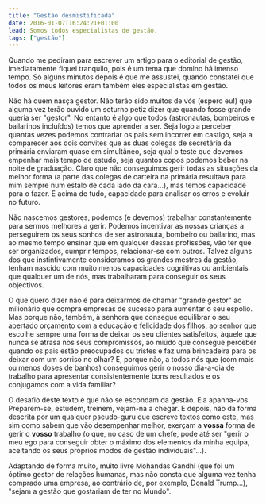 ```yaml
---
title: "Gestão desmistificada"
date: 2016-01-07T16:24:21+01:00
lead: Somos todos especialistas de gestão.
tags: ["gestão"]
---
```

Quando me pediram para escrever um artigo para o editorial de gestão, imediatamente fiquei tranquilo, pois é um tema que domino há imenso tempo. Só alguns minutos depois é que me assustei, quando constatei que todos os meus leitores eram também eles especialistas em gestão.

Não há quem nasça gestor. Não terão sido muitos de vós (espero eu!) que alguma vez terão ouvido um soturno petiz dizer que quando fosse grande queria ser "gestor". No entanto é algo que todos (astronautas, bombeiros e bailarinos incluídos) temos que aprender a ser. Seja logo a perceber quantas vezes podemos contrariar os pais sem incorrer em castigo, seja a comparecer aos dois convites que as duas colegas de secretária da primária enviaram quase em simultâneo, seja qual o teste que devemos empenhar mais tempo de estudo, seja quantos copos podemos beber na noite de graduação. Claro que não conseguimos gerir todas as situações da melhor forma (a parte das colegas de carteira na primária resultava para mim sempre num estalo de cada lado da cara...), mas temos capacidade para o fazer. E acima de tudo, capacidade para analisar os erros e evoluir no futuro.

Não nascemos gestores, podemos (e devemos) trabalhar constantemente para sermos melhores a gerir. Podemos incentivar as nossas crianças a perseguirem os seus sonhos de ser astronauta, bombeiro ou bailarino, mas ao mesmo tempo ensinar que em qualquer dessas profissões, vão ter que ser organizados, cumprir tempos, relacionar-se com outros. Talvez alguns dos que instintivamente consideramos os grandes mestres da gestão, tenham nascido com muito menos capacidades cognitivas ou ambientais que qualquer um de nós, mas trabalharam para conseguir os seus objectivos.

O que quero dizer não é para deixarmos de chamar "grande gestor" ao milionário que compra empresas de sucesso para aumentar o seu espólio. Mas porque não, também, à senhora que consegue equilibrar o seu apertado orçamento com a educação e felicidade dos filhos, ao senhor que escolhe sempre uma forma de deixar os seu clientes satisfeitos, àquele que nunca se atrasa nos seus compromissos, ao miúdo que consegue perceber quando os pais estão preocupados ou tristes e faz uma brincadeira para os deixar com um sorriso no olhar? E, porque não, a todos nós que (com mais ou menos doses de banhos) conseguimos gerir o nosso dia-a-dia de trabalho para apresentar consistentemente bons resultados e os conjugamos com a vida familiar? 

O desafio deste texto é que não se escondam da gestão. Ela apanha-vos. Preparem-se, estudem, treinem, vejam-na a chegar. E depois, não da forma descrita por um qualquer pseudo-guru que escreve textos como este, mas sim como sabem que vão desempenhar melhor, exerçam a <b>vossa</b> forma de gerir o <b>vosso</b> trabalho (o que, no caso de um chefe, pode até ser "gerir o meu ego para conseguir obter o máximo dos elementos da minha equipa, aceitando os seus próprios modos de gestão individuais"...).

Adaptando de forma muito, muito livre Mohandas Gandhi (que foi um óptimo gestor de relações humanas, mas não consta que alguma vez tenha comprado uma empresa, ao contrário de, por exemplo, Donald Trump...), "sejam a gestão que gostariam de ter no Mundo".
